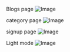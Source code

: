 Blogs page
![Image](https://github.com/user-attachments/assets/40f8aad7-048f-48c8-b791-1ee62110be00)

category page
![Image](https://github.com/user-attachments/assets/3a09e7a1-44d4-4903-b9ad-7c70dfff7ef2)

signup page 
![Image](https://github.com/user-attachments/assets/26625160-d9d0-4709-8b1d-08d95293dc3f)

Light mode 
![Image](https://github.com/user-attachments/assets/be0b5462-fd49-4d3c-848b-0d43dfa1b2dc)
